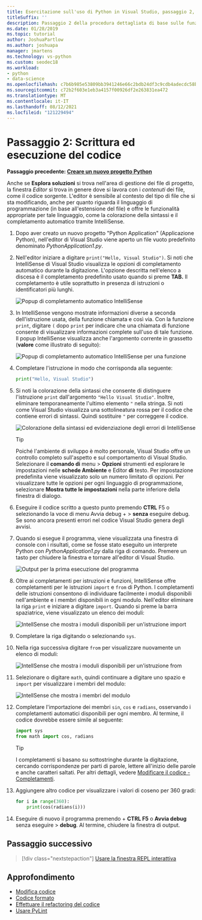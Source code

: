 ```yaml
---
title: Esercitazione sull'uso di Python in Visual Studio, passaggio 2, scrivere ed eseguire codice
titleSuffix: ''
description: Passaggio 2 della procedura dettagliata di base sulle funzionalità di Visual Studio, dedicato alla modifica del codice e all'esecuzione di un progetto.
ms.date: 01/28/2019
ms.topic: tutorial
author: JoshuaPartlow
ms.author: joshuapa
manager: jmartens
ms.technology: vs-python
ms.custom: seodec18
ms.workload:
- python
- data-science
ms.openlocfilehash: c7b6b985e53809bb3941246e66c2bdb24df3c9cdb4adecdc58b8eedec910113a
ms.sourcegitcommit: c72b2f603e1eb3a4157f00926df2e263831ea472
ms.translationtype: MT
ms.contentlocale: it-IT
ms.lasthandoff: 08/12/2021
ms.locfileid: "121229494"
---
```

# <a name="step-2-write-and-run-code"></a>Passaggio 2: Scrittura ed esecuzione del codice

**Passaggio precedente: [Creare un nuovo progetto Python](tutorial-working-with-python-in-visual-studio-step-01-create-project.md)**

Anche se **Esplora soluzioni** si trova nell'area di gestione dei file di progetto, la finestra *Editor* si trova in genere dove si lavora con i *contenuti* dei file, come il codice sorgente. L'editor è sensibile al contesto del tipo di file che si sta modificando, anche per quanto riguarda il linguaggio di programmazione (in base all'estensione del file) e offre le funzionalità appropriate per tale linguaggio, come la colorazione della sintassi e il completamento automatico tramite IntelliSense.

1. Dopo aver creato un nuovo progetto "Python Application" (Applicazione Python), nell'editor di Visual Studio viene aperto un file vuoto predefinito denominato *PythonApplication1.py*.

1. Nell'editor iniziare a digitare `print("Hello, Visual Studio")`. Si noti che IntelliSense di Visual Studio visualizza le opzioni di completamento automatico durante la digitazione. L'opzione descritta nell'elenco a discesa è il completamento predefinito usato quando si preme **TAB.** Il completamento è utile soprattutto in presenza di istruzioni o identificatori più lunghi.

    ![Popup di completamento automatico IntelliSense](media/vs-getting-started-python-04-IntelliSense1b.png)

1. In IntelliSense vengono mostrate informazioni diverse a seconda dell'istruzione usata, della funzione chiamata e così via. Con la funzione `print`, digitare `(` dopo `print` per indicare che una chiamata di funzione consente di visualizzare informazioni complete sull'uso di tale funzione. Il popup IntelliSense visualizza anche l'argomento corrente in grassetto (**valore** come illustrato di seguito):

    ![Popup di completamento automatico IntelliSense per una funzione](media/vs-getting-started-python-05-IntelliSense2b.png)

1. Completare l'istruzione in modo che corrisponda alla seguente:

    ```python
    print("Hello, Visual Studio")
    ```

1. Si noti la colorazione della sintassi che consente di distinguere l'istruzione `print` dall'argomento `"Hello Visual Studio"`. Inoltre, eliminare temporaneamente l'ultimo elemento `"` nella stringa. Si noti come Visual Studio visualizza una sottolineatura rossa per il codice che contiene errori di sintassi. Quindi sostituire `"` per correggere il codice.

    ![Colorazione della sintassi ed evidenziazione degli errori di IntelliSense](media/vs-getting-started-python-06-IntelliSense3b.png)

    > [!Tip]
    > Poiché l'ambiente di sviluppo è molto personale, Visual Studio offre un controllo completo sull'aspetto e sul comportamento di Visual Studio. Selezionare il **comando di** menu  >  **Opzioni** strumenti ed esplorare le impostazioni nelle **schede Ambiente** e Editor **di** testo. Per impostazione predefinita viene visualizzato solo un numero limitato di opzioni. Per visualizzare tutte le opzioni per ogni linguaggio di programmazione, selezionare **Mostra tutte le impostazioni** nella parte inferiore della finestra di dialogo.

1. Eseguire il codice scritto a questo punto premendo **CTRL** F5 o selezionando la voce di menu Avvia debug +    >  **senza** eseguire debug. Se sono ancora presenti errori nel codice Visual Studio genera degli avvisi.

1. Quando si esegue il programma, viene visualizzata una finestra di console con i risultati, come se fosse stato eseguito un interprete Python con *PythonApplication1.py* dalla riga di comando. Premere un tasto per chiudere la finestra e tornare all'editor di Visual Studio.

    ![Output per la prima esecuzione del programma](media/vs-getting-started-python-07-output.png)

1. Oltre ai completamenti per istruzioni e funzioni, IntelliSense offre completamenti per le istruzioni `import` e `from` di Python. I completamenti delle istruzioni consentono di individuare facilmente i moduli disponibili nell'ambiente e i membri disponibili in ogni modulo. Nell'editor eliminare la riga `print` e iniziare a digitare `import`. Quando si preme la barra spaziatrice, viene visualizzato un elenco dei moduli:

    ![IntellSense che mostra i moduli disponibili per un'istruzione import](media/vs-getting-started-python-08-import1.png)

1. Completare la riga digitando o selezionando `sys`.

1. Nella riga successiva digitare `from` per visualizzare nuovamente un elenco di moduli:

    ![IntellSense che mostra i moduli disponibili per un'istruzione from](media/vs-getting-started-python-09-import2.png)

1. Selezionare o digitare `math`, quindi continuare a digitare uno spazio e `import` per visualizzare i membri del modulo:

    ![IntellSense che mostra i membri del modulo](media/vs-getting-started-python-10-import3.png)

1. Completare l'importazione dei membri `sin`, `cos` e `radians`, osservando i completamenti automatici disponibili per ogni membro. Al termine, il codice dovrebbe essere simile al seguente:

    ```python
    import sys
    from math import cos, radians
    ```

    > [!Tip]
    > I completamenti si basano su sottostringhe durante la digitazione, cercando corrispondenze per parti di parole, lettere all'inizio delle parole e anche caratteri saltati. Per altri dettagli, vedere [Modificare il codice - Completamenti](editing-python-code-in-visual-studio.md#completions).

1. Aggiungere altro codice per visualizzare i valori di coseno per 360 gradi:

    ```python
    for i in range(360):
        print(cos(radians(i)))
    ```

1. Eseguire di nuovo il programma premendo + **CTRL F5** o **Avvia debug** senza eseguire  >  **debug**. Al termine, chiudere la finestra di output.

## <a name="next-step"></a>Passaggio successivo

> [!div class="nextstepaction"]
> [Usare la finestra REPL interattiva](tutorial-working-with-python-in-visual-studio-step-03-interactive-repl.md)

## <a name="go-deeper"></a>Approfondimento

- [Modifica codice](editing-python-code-in-visual-studio.md)
- [Codice formato](formatting-python-code.md)
- [Effettuare il refactoring del codice](refactoring-python-code.md)
- [Usare PyLint](linting-python-code.md)
